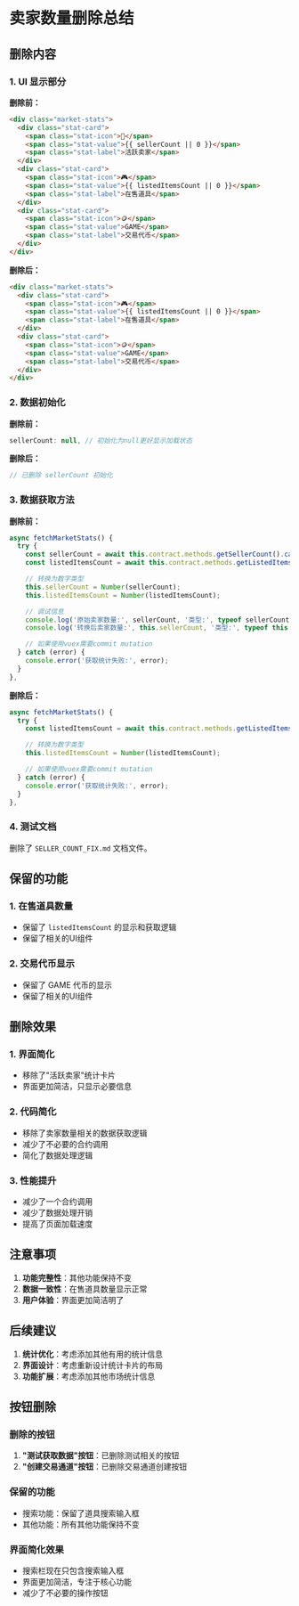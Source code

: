 # 卖家数量删除总结

## 删除内容

### 1. UI 显示部分

**删除前：**
```html
<div class="market-stats">
  <div class="stat-card">
    <span class="stat-icon">👥</span>
    <span class="stat-value">{{ sellerCount || 0 }}</span>
    <span class="stat-label">活跃卖家</span>
  </div>
  <div class="stat-card">
    <span class="stat-icon">🎮</span>
    <span class="stat-value">{{ listedItemsCount || 0 }}</span>
    <span class="stat-label">在售道具</span>
  </div>
  <div class="stat-card">
    <span class="stat-icon">🪙</span>
    <span class="stat-value">GAME</span>
    <span class="stat-label">交易代币</span>
  </div>
</div>
```

**删除后：**
```html
<div class="market-stats">
  <div class="stat-card">
    <span class="stat-icon">🎮</span>
    <span class="stat-value">{{ listedItemsCount || 0 }}</span>
    <span class="stat-label">在售道具</span>
  </div>
  <div class="stat-card">
    <span class="stat-icon">🪙</span>
    <span class="stat-value">GAME</span>
    <span class="stat-label">交易代币</span>
  </div>
</div>
```

### 2. 数据初始化

**删除前：**
```javascript
sellerCount: null, // 初始化为null更好显示加载状态
```

**删除后：**
```javascript
// 已删除 sellerCount 初始化
```

### 3. 数据获取方法

**删除前：**
```javascript
async fetchMarketStats() {
  try {
    const sellerCount = await this.contract.methods.getSellerCount().call();
    const listedItemsCount = await this.contract.methods.getListedItemsCount().call();

    // 转换为数字类型
    this.sellerCount = Number(sellerCount);
    this.listedItemsCount = Number(listedItemsCount);

    // 调试信息
    console.log('原始卖家数量:', sellerCount, '类型:', typeof sellerCount);
    console.log('转换后卖家数量:', this.sellerCount, '类型:', typeof this.sellerCount);

    // 如果使用vuex需要commit mutation
  } catch (error) {
    console.error('获取统计失败:', error);
  }
},
```

**删除后：**
```javascript
async fetchMarketStats() {
  try {
    const listedItemsCount = await this.contract.methods.getListedItemsCount().call();

    // 转换为数字类型
    this.listedItemsCount = Number(listedItemsCount);

    // 如果使用vuex需要commit mutation
  } catch (error) {
    console.error('获取统计失败:', error);
  }
},
```

### 4. 测试文档

删除了 `SELLER_COUNT_FIX.md` 文档文件。

## 保留的功能

### 1. 在售道具数量
- 保留了 `listedItemsCount` 的显示和获取逻辑
- 保留了相关的UI组件

### 2. 交易代币显示
- 保留了 GAME 代币的显示
- 保留了相关的UI组件

## 删除效果

### 1. 界面简化
- 移除了"活跃卖家"统计卡片
- 界面更加简洁，只显示必要信息

### 2. 代码简化
- 移除了卖家数量相关的数据获取逻辑
- 减少了不必要的合约调用
- 简化了数据处理逻辑

### 3. 性能提升
- 减少了一个合约调用
- 减少了数据处理开销
- 提高了页面加载速度

## 注意事项

1. **功能完整性**：其他功能保持不变
2. **数据一致性**：在售道具数量显示正常
3. **用户体验**：界面更加简洁明了

## 后续建议

1. **统计优化**：考虑添加其他有用的统计信息
2. **界面设计**：考虑重新设计统计卡片的布局
3. **功能扩展**：考虑添加其他市场统计信息

## 按钮删除

### 删除的按钮

1. **"测试获取数据"按钮**：已删除测试相关的按钮
2. **"创建交易通道"按钮**：已删除交易通道创建按钮

### 保留的功能

- 搜索功能：保留了道具搜索输入框
- 其他功能：所有其他功能保持不变

### 界面简化效果

- 搜索栏现在只包含搜索输入框
- 界面更加简洁，专注于核心功能
- 减少了不必要的操作按钮 